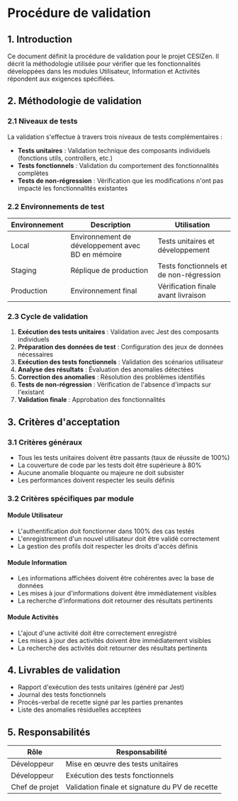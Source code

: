 # Procédure de validation

## 1. Introduction

Ce document définit la procédure de validation pour le projet CESIZen. Il décrit la méthodologie utilisée pour vérifier que les fonctionnalités développées dans les modules Utilisateur, Information et Activités répondent aux exigences spécifiées.

## 2. Méthodologie de validation

### 2.1 Niveaux de tests

La validation s'effectue à travers trois niveaux de tests complémentaires :

- **Tests unitaires** : Validation technique des composants individuels (fonctions utils, controllers, etc.)
- **Tests fonctionnels** : Validation du comportement des fonctionnalités complètes
- **Tests de non-régression** : Vérification que les modifications n'ont pas impacté les fonctionnalités existantes

### 2.2 Environnements de test

| Environnement | Description | Utilisation |
|---------------|-------------|-------------|
| Local | Environnement de développement avec BD en mémoire | Tests unitaires et développement |
| Staging | Réplique de production | Tests fonctionnels et de non-régression |
| Production | Environnement final | Vérification finale avant livraison |

### 2.3 Cycle de validation

1. **Exécution des tests unitaires** : Validation avec Jest des composants individuels
2. **Préparation des données de test** : Configuration des jeux de données nécessaires
3. **Exécution des tests fonctionnels** : Validation des scénarios utilisateur
4. **Analyse des résultats** : Évaluation des anomalies détectées
5. **Correction des anomalies** : Résolution des problèmes identifiés
6. **Tests de non-régression** : Vérification de l'absence d'impacts sur l'existant
7. **Validation finale** : Approbation des fonctionnalités

## 3. Critères d'acceptation

### 3.1 Critères généraux

- Tous les tests unitaires doivent être passants (taux de réussite de 100%)
- La couverture de code par les tests doit être supérieure à 80%
- Aucune anomalie bloquante ou majeure ne doit subsister
- Les performances doivent respecter les seuils définis

### 3.2 Critères spécifiques par module

#### Module Utilisateur
- L'authentification doit fonctionner dans 100% des cas testés
- L'enregistrement d'un nouvel utilisateur doit être validé correctement
- La gestion des profils doit respecter les droits d'accès définis

#### Module Information
- Les informations affichées doivent être cohérentes avec la base de données
- Les mises à jour d'informations doivent être immédiatement visibles
- La recherche d'informations doit retourner des résultats pertinents

#### Module Activités
- L'ajout d'une activité doit être correctement enregistré
- Les mises à jour des activités doivent être immédiatement visibles
- La recherche des activités doit retourner des résultats pertinents

## 4. Livrables de validation

- Rapport d'exécution des tests unitaires (généré par Jest)
- Journal des tests fonctionnels
- Procès-verbal de recette signé par les parties prenantes
- Liste des anomalies résiduelles acceptées

## 5. Responsabilités

| Rôle | Responsabilité |
|------|----------------|
| Développeur | Mise en œuvre des tests unitaires |
| Développeur | Exécution des tests fonctionnels |
| Chef de projet | Validation finale et signature du PV de recette |